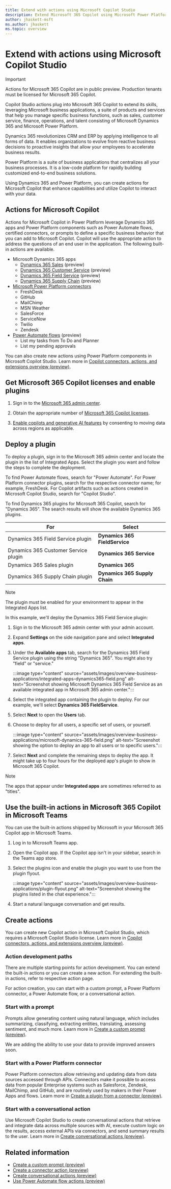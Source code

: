```yaml
---
title: Extend with actions using Microsoft Copilot Studio
description: Extend Microsoft 365 Copilot using Microsoft Power Platform and Microsoft Copilot Studio.
author: jhaskett-msft
ms.author: jhaskett
ms.topic: overview
---
```



# Extend with actions using Microsoft Copilot Studio

> [!IMPORTANT]
> Actions for Microsoft 365 Copilot are in public preview.
> Production tenants must be licensed for Microsoft 365 Copilot.

Copilot Studio actions plug into Microsoft 365 Copilot to extend its skills, leveraging Microsoft business applications, a suite of products and services that help you manage specific business functions, such as sales, customer service, finance, operations, and talent consisting of Microsoft Dynamics 365 and Microsoft Power Platform.

Dynamics 365 revolutionizes CRM and ERP by applying intelligence to all forms of data. It enables organizations to evolve from reactive business decisions to proactive insights that allow your employees to accelerate business results.

Power Platform is a suite of business applications that centralizes all your business processes. It is a low-code platform for rapidly building customized end-to-end business solutions.

Using Dynamics 365 and Power Platform, you can create actions for Microsoft Copilot that enhance capabilities and utilize Copilot to interact with your data.

## Actions for Microsoft Copilot

Actions for Microsoft Copilot in Power Platform leverage Dynamics 365 apps and Power Platform components such as Power Automate flows, certified connectors, or prompts to define a specific business behavior that you can add to Microsoft Copilot. Copilot will use the appropriate action to address the questions of an end user in the application. The following built-in actions are available.

- Microsoft Dynamics 365 apps
  - [Dynamics 365 Sales](/dynamics365/sales/microsoft-365-copilot-for-sales) (preview)
  - [Dynamics 365 Customer Service](/dynamics365/customer-service/use/copilot-chat-customer-service-data) (preview)
  - [Dynamics 365 Field Service](/dynamics365/field-service/flw-m365-chat) (preview)
  - [Dynamics 365 Supply Chain](/dynamics365/fin-ops-core/dev-itpro/m365-copilot/faq-for-chat-with-fno-data-on-m365copilot) (preview)
- [Microsoft Power Platform connectors](/connectors/create-a-connector-ai-plugin#supported-queries-for-certified-connectors)
  - FreshDesk
  - GitHub
  - MailChimp
  - MSN Weather
  - SalesForce
  - ServiceNow
  - Twilio
  - Zendesk
- [Power Automate flows](/power-automate/flow-plugins-m365) (preview)
  - List my tasks from To Do and Planner
  - List my pending approvals

You can also create new actions using Power Platform components in Microsoft Copilot Studio. Learn more in [Copilot connectors, actions, and extensions overview (preview)](/microsoft-copilot-studio/copilot-plugins-overview).

## Get Microsoft 365 Copilot licenses and enable plugins

1. Sign in to the [Microsoft 365 admin center](https://admin.microsoft.com/).

1. Obtain the appropriate number of [Microsoft 365 Copilot licenses](/microsoft-365-copilot/microsoft-365-copilot-setup#provision-copilot-for-microsoft-365-licenses).

1. [Enable copilots and generative AI features](/power-platform/admin/geographical-availability-copilot) by consenting to moving data across regions as applicable.

## Deploy a plugin

To deploy a plugin, sign in to the Microsoft 365 admin center and locate the plugin in the list of Integrated Apps. Select the plugin you want and follow the steps to complete the deployment.

To find Power Automate flows, search for "Power Automate". For Power Platform connector plugins, search for the respective connector name; for example, FreshDesk. For Copilot artifacts such as actions created in Microsoft Copilot Studio, search for "Copilot Studio".

To find Dynamics 365 plugins for Microsoft 365 Copilot, search for "Dynamics 365". The search results will show the available Dynamics 365 plugins. 

|For                                   |  Select                           |
|--------------------------------------|-----------------------------------|
|Dynamics 365 Field Service plugin     | **Dynamics 365 FieldService**     |
|Dynamics 365 Customer Service plugin  | **Dynamics 365 Service**          |
|Dynamics 365 Sales plugin             | **Dynamics 365**                  |
|Dynamics 365 Supply Chain plugin      | **Dynamics 365 Supply Chain**     |


> [!NOTE]
> The plugin must be enabled for your environment to appear in the Integrated Apps list.

In this example, we'll deploy the Dynamics 365 Field Service plugin:

1. Sign in to the Microsoft 365 admin center with your admin account.
1. Expand **Settings** on the side navigation pane and select **Integrated apps**.
1. Under the **Available apps** tab, search for the Dynamics 365 Field Service plugin using the string "Dynamics 365". You might also try "field" or "service."

    :::image type="content" source="assets/images/overview-business-applications/integrated-apps-dynamics365-field.png" alt-text="Screenshot showing Microsoft Dynamics 365 Field Service as an available integrated app in Microsoft 365 admin center.":::

1. Select the integrated app containing the plugin to deploy. For our example, we'll select **Dynamics 365 FieldService**.

1. Select **Next** to open the **Users** tab.

1. Choose to deploy for all users, a specific set of users, or yourself.

    :::image type="content" source="assets/images/overview-business-applications/microsoft-dynamics-365-field.png" alt-text="Screenshot showing the option to deploy an app to all users or to specific users.":::

1. Select **Next** and complete the remaining steps to deploy the app. It might take up to four hours for the deployed app's plugin to show in Microsoft 365 Copilot.

> [!NOTE]
> The apps that appear under **Integrated apps** are sometimes referred to as "titles".

## Use the built-in actions in Microsoft 365 Copilot in Microsoft Teams

You can use the built-in actions shipped by Microsoft in your Microsoft 365 Copilot app in Microsoft Teams.

1. Log in to Microsoft Teams app.

1. Open the Copilot app. If the Copilot app isn't in your sidebar, search in the Teams app store. 

1. Select the plugins icon and enable the plugin you want to use from the plugin flyout.

    :::image type="content" source="assets/images/overview-business-applications/plugin-flyout.png" alt-text="Screenshot showing the plugins listed in the chat experience.":::

1. Start a natural language conversation and get results.

## Create actions

You can create new Copilot action in Microsoft Copilot Studio, which requires a Microsoft Copilot Studio license. Learn more in [Copilot connectors, actions, and extensions overview (preview)](/microsoft-copilot-studio/copilot-plugins-overview).

### Action development paths

There are multiple starting points for action development. You can extend the built-in actions or you can create a new action. For extending the built-in actions, refer to respective action page.

For action creation, you can start with a custom prompt, a Power Platform connector, a Power Automate flow, or a conversational action.

### Start with a prompt

Prompts allow generating content using natural language, which includes summarizing, classifying, extracting entities, translating, assessing sentiment, and much more. Learn more in [Create a custom prompt (preview)](/ai-builder/create-a-custom-prompt?context=/microsoft-365-copilot/extensibility/context).

We are adding the ability to use your data to provide improved answers soon.

### Start with a Power Platform connector

Power Platform connectors allow retrieving and updating data from data sources accessed through APIs. Connectors make it possible to access data from popular Enterprise systems such as Salesforce, Zendesk, MailChimp, and GitHub, and are routinely used by makers in their Power Apps and flows. Learn more in [Create a plugin from a connector (preview)](/connectors/create-a-connector-ai-plugin?context=/microsoft-365-copilot/extensibility/context).

### Start with a conversational action

Use Microsoft Copilot Studio to create conversational actions that retrieve and integrate data across multiple sources with AI, execute custom logic on the results, access external APIs via connectors, and send summary results to the user. Learn more in [Create conversational actions (preview)](/microsoft-copilot-studio/copilot-conversational-plugins?context=/microsoft-365-copilot/extensibility/context).

## Related information

- [Create a custom prompt (preview)](/ai-builder/create-a-custom-prompt?context=/microsoft-365-copilot/extensibility/context)
- [Create a connector action (preview)](/connectors/create-a-connector-ai-plugin?context=/microsoft-365-copilot/extensibility/context)
- [Create conversational actions (preview)](/microsoft-copilot-studio/copilot-conversational-plugins?context=/microsoft-365-copilot/extensibility/context)
- [Use Power Automate flow actions (preview)](/power-automate/flow-plugins-m365?context=/microsoft-365-copilot/extensibility/context)
